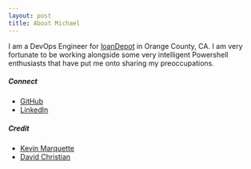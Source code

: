 ```yaml
---
layout: post
title: About Michael
---
```


I am a DevOps Engineer for [loanDepot](www.loandepot.com) in Orange County, CA. I am very fortunate to be working alongside some very intelligent Powershell enthusiasts that have put me onto sharing my preoccupations. 
##### Connect
* [GitHub](https://github.com/Dejulia489)
* [LinkedIn](https://www.linkedin.com/in/michael-dejulia-2588a771/)

##### Credit
* [Kevin Marquette](https://kevinmarquette.github.io/)
* [David Christian](http://overpoweredshell.com)
